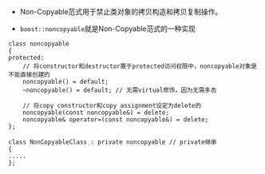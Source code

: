 - Non-Copyable范式用于禁止类对象的拷贝构造和拷贝复制操作。

- `boost::noncopyable`就是Non-Copyable范式的一种实现
```
class noncopyable
{
protected:
    // 将constructor和destructor置于protected访问权限中，noncopyable对象是不能直接创建的
    noncopyable() = default; 
    ~noncopyable() = default; // 无需virtual修饰，因为无需多态

    // 将copy constructor和copy assignment设定为delete的
    noncopyable(const noncopyable&) = delete;
    noncopyable& operator=(const noncopyable&) = delete;
};

class NonCopyableClass : private noncopyable // private继承
{
.....
};
```
